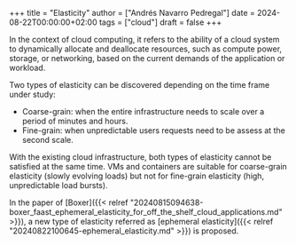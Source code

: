 +++
title = "Elasticity"
author = ["Andrés Navarro Pedregal"]
date = 2024-08-22T00:00:00+02:00
tags = ["cloud"]
draft = false
+++

In the context of cloud computing, it refers to the ability of a cloud system to dynamically allocate and deallocate resources, such as compute power, storage, or networking, based on the current demands of the application or workload.

Two types of elasticity can be discovered depending on the time frame under study:

-   Coarse-grain: when the entire infrastructure needs to scale over a period of minutes and hours.
-   Fine-grain: when unpredictable users requests need to be assess at the second scale.

With the existing cloud infrastructure, both types of elasticity cannot be satisfied at the same time.
VMs and containers are suitable for coarse-grain elasticity (slowly evolving loads) but not for fine-grain elasticity (high, unpredictable load bursts).

In the paper of [Boxer]({{< relref "20240815094638-boxer_faast_ephemeral_elasticity_for_off_the_shelf_cloud_applications.md" >}}), a new type of elasticity referred as [ephemeral elasticity]({{< relref "20240822100645-ephemeral_elasticity.md" >}}) is proposed.
